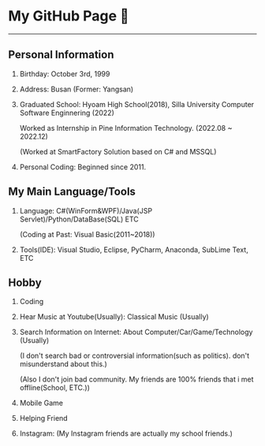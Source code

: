 # My GitHub Page 👋

------------------------------------------------------------------------------------------------
## Personal Information 

1. Birthday: October 3rd, 1999

2. Address: Busan (Former: Yangsan) 

3. Graduated School: Hyoam High School(2018), Silla University Computer Software Enginnering (2022)

   Worked as Internship in Pine Information Technology. (2022.08 ~ 2022.12) 

   (Worked at SmartFactory Solution based on C# and MSSQL) 

4. Personal Coding: Beginned since 2011. 

## My Main Language/Tools

1. Language: C#(WinForm&WPF)/Java(JSP Servlet)/Python/DataBase(SQL) ETC
   
   (Coding at Past: Visual Basic(2011~2018)) 
   
2. Tools(IDE): Visual Studio, Eclipse, PyCharm, Anaconda, SubLime Text, ETC 

## Hobby

1. Coding 

2. Hear Music at Youtube(Usually): Classical Music (Usually)

3. Search Information on Internet: About Computer/Car/Game/Technology (Usually) 

   (I don't search bad or controversial information(such as politics). don't misunderstand about this.) 

   (Also I don't join bad community. My friends are 100% friends that i met offline(School, ETC.)) 

4. Mobile Game 

5. Helping Friend 

6. Instagram: (My Instagram friends are actually my school friends.)

